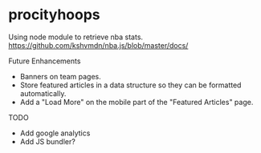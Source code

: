 # procityhoops

Using node module to retrieve nba stats. 
https://github.com/kshvmdn/nba.js/blob/master/docs/

Future Enhancements
- Banners on team pages. 
- Store featured articles in a data structure so they can be formatted automatically.
- Add a "Load More" on the mobile part of the "Featured Articles" page.

TODO
- Add google analytics
- Add JS bundler?